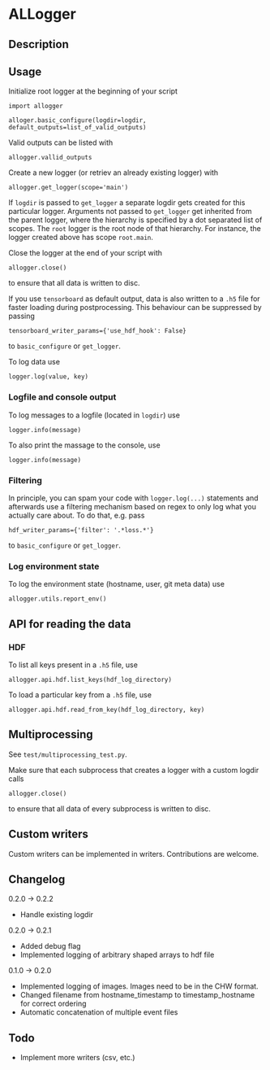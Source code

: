 # ALLogger

## Description

## Usage

Initialize root logger at the beginning of your script

```
import allogger

alloger.basic_configure(logdir=logdir, default_outputs=list_of_valid_outputs)
```

Valid outputs can be listed with

`allogger.vallid_outputs`

Create a new logger (or retriev an already existing logger) with

```
allogger.get_logger(scope='main')
```

If `logdir` is passed to `get_logger` a separate logdir gets created for this particular logger.
Arguments not passed to `get_logger` get inherited from the parent logger, where the hierarchy is specified by a dot separated list of scopes.
The `root` logger is the root node of that hierarchy. For instance, the logger created above has scope `root.main`.

Close the logger at the end of your script with

```
allogger.close()
```

to ensure that all data is written to disc.

If you use `tensorboard` as default output, data is also written to a `.h5` file for faster loading during postprocessing.
This behaviour can be suppressed by passing

```
tensorboard_writer_params={'use_hdf_hook': False}
```

to `basic_configure` or `get_logger`.

To log data use

```
logger.log(value, key)
```

### Logfile and console output

To log messages to a logfile (located in ``logdir``) use

```
logger.info(message)
```

To also print the massage to the console, use

```
logger.info(message)
```

### Filtering

In principle, you can spam your code with `logger.log(...)` statements and afterwards use a filtering mechanism based on regex to only log
what you actually care about. To do that, e.g. pass

```
hdf_writer_params={'filter': '.*loss.*'}
```

to `basic_configure` or `get_logger`.

### Log environment state

To log the environment state (hostname, user, git meta data) use

```
allogger.utils.report_env()
```

## API for reading the data

### HDF

To list all keys present in a `.h5` file, use

```
allogger.api.hdf.list_keys(hdf_log_directory)
```

To load a particular key from a `.h5` file, use

```
allogger.api.hdf.read_from_key(hdf_log_directory, key)
```

## Multiprocessing

See `test/multiprocessing_test.py`.

Make sure that each subprocess that creates a logger with a custom logdir calls

```
allogger.close()
```

to ensure that all data of every subprocess is written to disc.

## Custom writers

Custom writers can be implemented in writers. Contributions are welcome.

## Changelog

0.2.0 -> 0.2.2

- Handle existing logdir

0.2.0 -> 0.2.1

- Added debug flag
- Implemented logging of arbitrary shaped arrays to hdf file

0.1.0 -> 0.2.0

- Implemented logging of images. Images need to be in the CHW format.
- Changed filename from hostname_timestamp to timestamp_hostname for correct ordering
- Automatic concatenation of multiple event files

## Todo

- Implement more writers (csv, etc.)